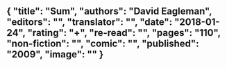 {
 "title": "Sum",
 "authors": "David Eagleman",
 "editors": "",
 "translator": "",
 "date": "2018-01-24",
 "rating": "+",
 "re-read": "",
 "pages": "110",
 "non-fiction": "",
 "comic": "",
 "published": "2009",
 "image": ""
}
---

